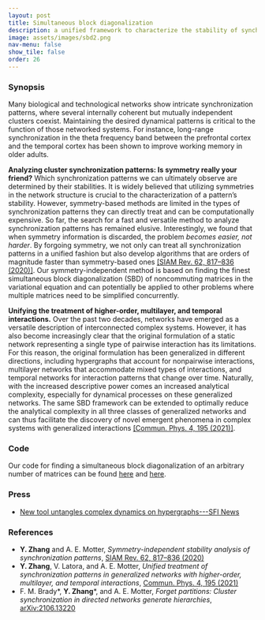 ```yaml
---
layout: post
title: Simultaneous block diagonalization
description: a unified framework to characterize the stability of synchronization patterns in both standard and generalized networks
image: assets/images/sbd2.png
nav-menu: false
show_tile: false
order: 26
---
```


### Synopsis
Many biological and technological networks show intricate synchronization patterns, where several internally coherent but mutually independent clusters coexist. Maintaining the desired dynamical patterns is critical to the function of those networked systems. For instance, long-range synchronization in the theta frequency band between the prefrontal cortex and the temporal cortex has been shown to improve working memory in older adults.

__Analyzing cluster synchronization patterns: Is symmetry really your friend?__
Which synchronization patterns we can ultimately observe are determined by their stabilities.
It is widely believed that utilizing symmetries in the network structure is crucial to the characterization of a pattern’s stability.
However, symmetry-based methods are limited in the types of synchronization patterns they can directly treat and can be computationally expensive.
So far, the search for a fast and versatile method to analyze synchronization patterns has remained elusive.
Interestingly, we found that when symmetry information is discarded, the problem *becomes easier, not harder*.
By forgoing symmetry, we not only can treat all synchronization patterns in a unified fashion but also develop algorithms that are orders of magnitude faster than symmetry-based ones [[SIAM Rev. 62, 817–836 (2020)]](https://doi.org/10.1137/19M127358X).
Our symmetry-independent method is based on finding the finest simultaneous block diagonalization (SBD) of noncommuting matrices in the variational equation and can potentially be applied to other problems where multiple matrices need to be simplified concurrently.

__Unifying the treatment of higher-order, multilayer, and temporal interactions.__
Over the past two decades, networks have emerged as a versatile description of interconnected complex systems.
However, it has also become increasingly clear that the original formulation of a static network representing a single type of pairwise interaction has its limitations.
For this reason, the original formulation has been generalized in different directions, including hypergraphs that account for nonpairwise interactions, multilayer networks that accommodate mixed types of interactions, and temporal networks for interaction patterns that change over time.
Naturally, with the increased descriptive power comes an increased analytical complexity, especially for dynamical processes on these generalized networks.
The same SBD framework can be extended to optimally reduce the analytical complexity in all three classes of generalized networks and can thus facilitate the discovery of novel emergent phenomena in complex systems with generalized interactions [[Commun. Phys. 4, 195 (2021)]](https://doi.org/10.1038/s42005-021-00695-0).

### Code
Our code for finding a simultaneous block diagonalization of an arbitrary number of matrices can be found [here](https://github.com/y-z-zhang/sbd) and [here](https://github.com/y-z-zhang/net-sync-sym).

### Press
* [New tool untangles complex dynamics on hypergraphs---SFI News](https://www.santafe.edu/news-center/news/new-tool-untangles-complex-dynamics-hypergraphs)

### References
* __Y. Zhang__ and A. E. Motter, *Symmetry-independent stability analysis of synchronization patterns*, [SIAM Rev. 62, 817–836 (2020)](https://doi.org/10.1137/19M127358X)
* __Y. Zhang__, V. Latora, and A. E. Motter, *Unified treatment of synchronization patterns in generalized networks with higher-order, multilayer, and temporal interactions*, [Commun. Phys. 4, 195 (2021)](https://doi.org/10.1038/s42005-021-00695-0)
* F. M. Brady\*, __Y. Zhang__\*, and A. E. Motter, *Forget partitions: Cluster synchronization in directed networks generate hierarchies*, [arXiv:2106.13220](https://arxiv.org/abs/2106.13220)
